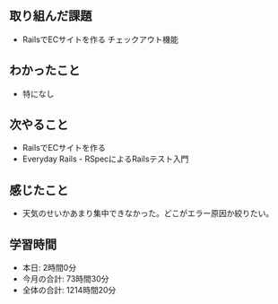 ## 取り組んだ課題
- RailsでECサイトを作る チェックアウト機能
## わかったこと
- 特になし
## 次やること
- RailsでECサイトを作る
- Everyday Rails - RSpecによるRailsテスト入門
## 感じたこと
- 天気のせいかあまり集中できなかった。どこがエラー原因か絞りたい。
## 学習時間
- 本日: 2時間0分
- 今月の合計: 73時間30分
- 全体の合計: 1214時間20分
